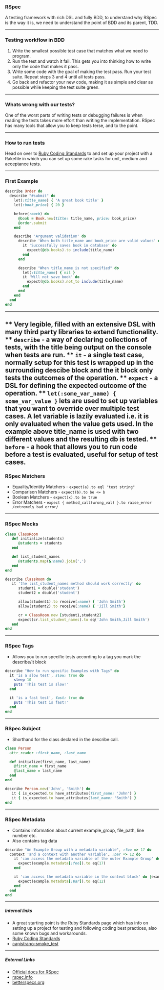 ### RSpec
A testing framework with rich DSL and fully BDD, to understand why RSpec is the way it is, we need to understand the point of BDD and its parent, TDD.

---
### Testing workflow in BDD
1. Write the smallest possible test case that matches what we need to program.
1. Run the test and watch it fail. This gets you into thinking how to write only the code that makes it pass.
1. Write some code with the goal of making the test pass.
Run your test suite. Repeat steps 3 and 4 until all tests pass.
1. Go back and refactor your new code, making it as simple and clear as possible while keeping the test suite green.
---
### Whats wrong with our tests?

One of the worst parts of writing tests or debugging failures is when reading the tests takes more effort than writing the implementation. RSpec has many tools that allow you to keep tests terse, and to the point.

---

### How to run tests
Head on over to [Ruby Coding Standards](http://woki/display/devstds/Ruby+Coding+Standards) to and set up your project with a Rakefile in which you can set up some rake tasks for unit, medium and acceptance tests.

---

### First Example
```ruby
describe Order do
  describe "#submit" do
    let(:title_name) { 'A great book title' }
    let(:book_price) { 20 }

    before(:each) do
      @book = Book.new(title: title_name, price: book_price)
      @order.submit
    end

    describe 'Argument validation' do
      describe 'When both title_name and book_price are valid values' do
        it 'Successfully saves book in database' do
          expect(@db.books).to include(title_name)
        end
      end

      describe "When title_name is not specified" do
        let(:title_name) { nil }
        it 'Will not save book' do
          expect(@db.books).not_to include(title_name)
        end
      end
    end
  end
end
```
---
** Very legible, filled with an extensive DSL with many third party libraries to extend functionality.
** `describe` - a way of declaring collections of tests, with the title being output on the console when tests are run.
** `it` - a single test case, normally setup for this test is wrapped up in the surrounding descibe block and the it block only tests the outcomes of the operation.
** `expect` - a DSL for defining the expected outcome of the operation.
** `let(:some_var_name) { some_var_value }` lets are used to set up variables that you want to override over multiple test cases. A let variable is lazily evaluated i.e. it is only evaluated when the value gets used. In the example above title_name is used with two different values and the resulting db is tested.
** `before` - a hook that allows you to run code before a test is evaluated, useful for setup of test cases.
---

### RSpec Matchers
* Equality/Identity Matchers - `expect(a).to eql "test string"`
* Comparison Matchers - `expect(b).to be <= b`
* Boolean Matchers - `expect(x).to be true`
* Error Matchers - `expect { method_call(wrong_val) }.to raise_error /extremely bad error/`
---

### RSpec Mocks
```ruby
class ClassRoom
   def initialize(students)
      @students = students
   end

   def list_student_names
      @students.map(&:name).join(',')
   end
end

describe ClassRoom do
   it 'the list_student_names method should work correctly' do
      student1 = double('student')
      student2 = double('student')

      allow(student1).to receive(:name) { 'John Smith'}
      allow(student2).to receive(:name) { 'Jill Smith'}

      cr = ClassRoom.new [student1,student2]
      expect(cr.list_student_names).to eq('John Smith,Jill Smith')
   end
end
```
---

### RSpec Tags
* Allows you to run specific tests according to a tag you mark the describe/it block

```ruby
describe "How to run specific Examples with Tags" do
  it 'is a slow test', slow: true do
    sleep 10
    puts 'This test is slow!'
  end

  it 'is a fast test', fast: true do
    puts 'This test is fast!'
  end
end
```
---

### RSpec Subject
* Shorthand for the class declared in the describe call.

```ruby
class Person
  attr_reader :first_name, :last_name

  def initialize(first_name, last_name)
    @first_name = first_name
    @last_name = last_name
  end
end

describe Person.new('John', 'Smith') do
   it { is_expected.to have_attributes(first_name: 'John') }
   it { is_expected.to have_attributes(last_name: 'Smith') }
end
```
---

### RSpec Metadata
* Contains information about current example_group, file_path, line number etc.
* Also contains tag data
```ruby
describe "An Example Group with a metadata variable", :foo => 17 do
  context 'and a context with another variable', :bar => 12 do
    it 'can access the metadata variable of the outer Example Group' do |example|
      expect(example.metadata[:foo]).to eq(17)
    end

    it 'can access the metadata variable in the context block' do |example|
      expect(example.metadata[:bar]).to eq(12)
    end
  end
end
```
---
##### Internal links
* A great starting point is the Ruby Standards page which has info on setting up a project for testing and following coding best practices, also some known bugs and workarounds.
* [Ruby Coding Standards](http://woki/display/devstds/Ruby+Coding+Standards)
* [capistrano-smoke_test](https://stash/projects/OCD/repos/capistrano-smoke_test/browse)
---
##### External Links
* [Official docs for RSpec](https://www.relishapp.com/rspec)
* [rspec.info](http://rspec.info/)
* [betterspecs.org](http://betterspecs.org/)
